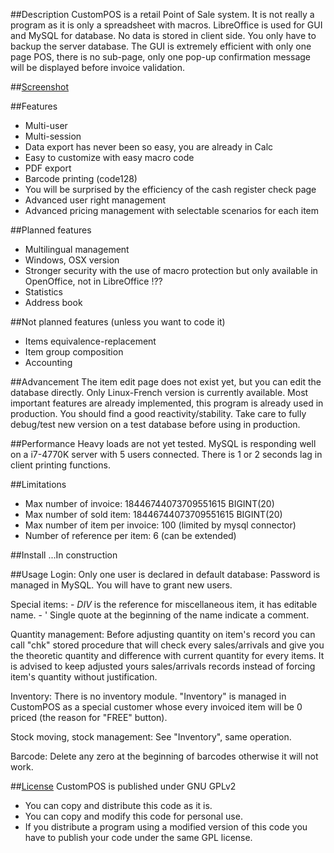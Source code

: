 ##Description
CustomPOS is a retail Point of Sale system.
It is not really a program as it is only a spreadsheet with macros.
LibreOffice is used for GUI and MySQL for database. No data is stored in client side. You only have to backup the server database.
The GUI is extremely efficient with only one page POS, there is no sub-page, only one pop-up confirmation message will be displayed before invoice validation.



##[Screenshot](https://github.com/Nick689/CustomPOS/wiki/Screenshot)




##Features
* Multi-user
* Multi-session
* Data export has never been so easy, you are already in Calc
* Easy to customize with easy macro code
* PDF export
* Barcode printing (code128)
* You will be surprised by the efficiency of the cash register check page
* Advanced user right management
* Advanced pricing management with selectable scenarios for each item



##Planned features
* Multilingual management
* Windows, OSX version
* Stronger security with the use of macro protection but only available in OpenOffice, not in LibreOffice !??
* Statistics
* Address book



##Not planned features (unless you want to code it)
* Items equivalence-replacement
* Item group composition
* Accounting



##Advancement
The item edit page does not exist yet, but you can edit the database directly.
Only Linux-French version is currently available.
Most important features are already implemented, this program is already used in production.
You should find a good reactivity/stability.
Take care to fully debug/test new version on a test database before using in production.



##Performance
Heavy loads are not yet tested. MySQL is responding well on a i7-4770K server with 5 users connected.
There is 1 or 2 seconds lag in client printing functions.



##Limitations
* Max number of invoice: 18446744073709551615 BIGINT(20)
* Max number of sold item: 18446744073709551615 BIGINT(20)
* Max number of item per invoice: 100 (limited by mysql connector)
* Number of reference per item: 6 (can be extended)



##Install
...In construction




##Usage
Login:  Only one user is declared in default database: <root>    Password is managed in MySQL.   You will have to grant new users.

Special items: -  *DIV* is the reference for miscellaneous item, it has editable name.
               -  '  Single quote at the beginning of the name indicate a comment.

Quantity management:  Before adjusting quantity on item's record you can call "chk" stored procedure that will check every sales/arrivals and give you the theoretic quantity and difference with current quantity for every items. It is advised to keep adjusted yours sales/arrivals records instead of forcing item's quantity without justification.

Inventory:  There is no inventory module. "Inventory" is managed in CustomPOS as a special customer whose every invoiced item will be 0 priced (the reason for "FREE" button).

Stock moving, stock management:  See "Inventory", same operation.



Barcode:  Delete any zero at the beginning of barcodes otherwise it will not work.

##[License](License.md)
CustomPOS is published under GNU GPLv2
* You can copy and distribute this code as it is.
* You can copy and modify this code for personal use.
* If you distribute a program using a modified version of this code you have to publish your code under the same GPL license.


